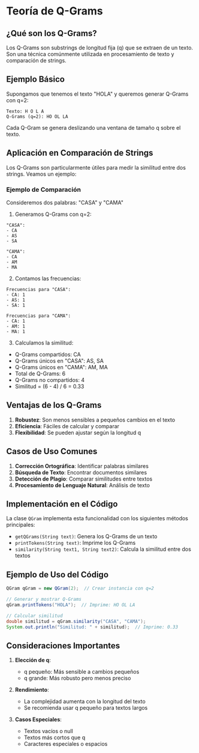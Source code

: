 # Teoría de Q-Grams

## ¿Qué son los Q-Grams?

Los Q-Grams son substrings de longitud fija (q) que se extraen de un texto. Son una técnica comúnmente utilizada en procesamiento de texto y comparación de strings.

## Ejemplo Básico

Supongamos que tenemos el texto "HOLA" y queremos generar Q-Grams con q=2:

```
Texto: H O L A
Q-Grams (q=2): HO OL LA
```

Cada Q-Gram se genera deslizando una ventana de tamaño q sobre el texto.

## Aplicación en Comparación de Strings

Los Q-Grams son particularmente útiles para medir la similitud entre dos strings. Veamos un ejemplo:

### Ejemplo de Comparación

Consideremos dos palabras: "CASA" y "CAMA"

1. Generamos Q-Grams con q=2:

```
"CASA":
- CA
- AS
- SA

"CAMA":
- CA
- AM
- MA
```

2. Contamos las frecuencias:

```
Frecuencias para "CASA":
- CA: 1
- AS: 1
- SA: 1

Frecuencias para "CAMA":
- CA: 1
- AM: 1
- MA: 1
```

3. Calculamos la similitud:
- Q-Grams compartidos: CA
- Q-Grams únicos en "CASA": AS, SA
- Q-Grams únicos en "CAMA": AM, MA
- Total de Q-Grams: 6
- Q-Grams no compartidos: 4
- Similitud = (6 - 4) / 6 = 0.33

## Ventajas de los Q-Grams

1. **Robustez**: Son menos sensibles a pequeños cambios en el texto
2. **Eficiencia**: Fáciles de calcular y comparar
3. **Flexibilidad**: Se pueden ajustar según la longitud q

## Casos de Uso Comunes

1. **Corrección Ortográfica**: Identificar palabras similares
2. **Búsqueda de Texto**: Encontrar documentos similares
3. **Detección de Plagio**: Comparar similitudes entre textos
4. **Procesamiento de Lenguaje Natural**: Análisis de texto

## Implementación en el Código

La clase `QGram` implementa esta funcionalidad con los siguientes métodos principales:

- `getQGrams(String text)`: Genera los Q-Grams de un texto
- `printTokens(String text)`: Imprime los Q-Grams
- `similarity(String text1, String text2)`: Calcula la similitud entre dos textos

## Ejemplo de Uso del Código

```java
QGram qGram = new QGram(2);  // Crear instancia con q=2

// Generar y mostrar Q-Grams
qGram.printTokens("HOLA");  // Imprime: HO OL LA

// Calcular similitud
double similitud = qGram.similarity("CASA", "CAMA");
System.out.println("Similitud: " + similitud);  // Imprime: 0.33
```

## Consideraciones Importantes

1. **Elección de q**: 
   - q pequeño: Más sensible a cambios pequeños
   - q grande: Más robusto pero menos preciso

2. **Rendimiento**:
   - La complejidad aumenta con la longitud del texto
   - Se recomienda usar q pequeño para textos largos

3. **Casos Especiales**:
   - Textos vacíos o null
   - Textos más cortos que q
   - Caracteres especiales o espacios 